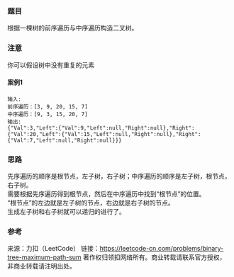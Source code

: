 ### 题目
根据一棵树的前序遍历与中序遍历构造二叉树。

### 注意
你可以假设树中没有重复的元素

#### 案例1
```
输入:
前序遍历：[3, 9, 20, 15, 7]
中序遍历：[9, 3, 15, 20, 7]
输出: 
{"Val":3,"Left":{"Val":9,"Left":null,"Right":null},"Right":{"Val":20,"Left":{"Val":15,"Left":null,"Right":null},"Right":{"Val":7,"Left":null,"Right":null}}}
```

### 思路
先序遍历的顺序是根节点，左子树，右子树；中序遍历的顺序是左子树，根节点，右子树。  
需要根据先序遍历得到根节点，然后在中序遍历中找到“根节点”的位置。  
“根节点”的左边就是左子树的节点，右边就是右子树的节点。  
生成左子树和右子树就可以递归的进行了。  

### 参考
来源：力扣（LeetCode）
链接：https://leetcode-cn.com/problems/binary-tree-maximum-path-sum
著作权归领扣网络所有。商业转载请联系官方授权，非商业转载请注明出处。
